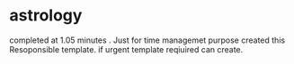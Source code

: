 # astrology
completed  at 1.05 minutes . Just for time managemet purpose created this Resoponsible template. if urgent template reqiuired can create.
